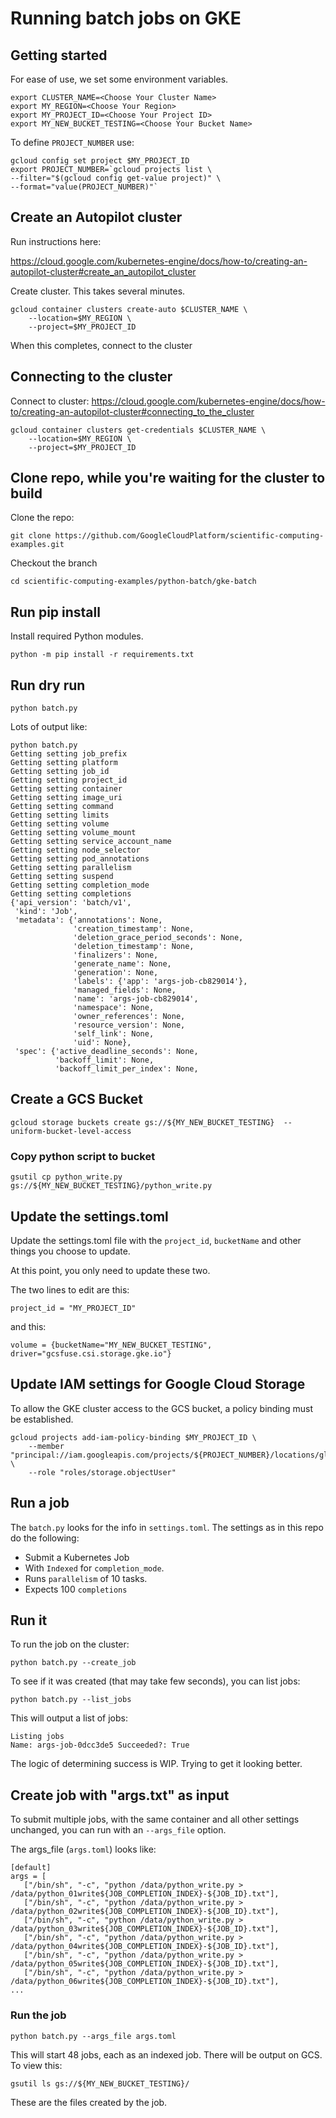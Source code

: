# Running batch jobs on GKE

## Getting started
For ease of use, we set some environment variables.
```
export CLUSTER_NAME=<Choose Your Cluster Name>
export MY_REGION=<Choose Your Region>
export MY_PROJECT_ID=<Choose Your Project ID>
export MY_NEW_BUCKET_TESTING=<Choose Your Bucket Name>
```
To define `PROJECT_NUMBER` use:
```
gcloud config set project $MY_PROJECT_ID
export PROJECT_NUMBER=`gcloud projects list \
--filter="$(gcloud config get-value project)" \
--format="value(PROJECT_NUMBER)"`
```

## Create an Autopilot cluster
Run instructions here:

https://cloud.google.com/kubernetes-engine/docs/how-to/creating-an-autopilot-cluster#create_an_autopilot_cluster

Create cluster. This takes several minutes.

```
gcloud container clusters create-auto $CLUSTER_NAME \
    --location=$MY_REGION \
    --project=$MY_PROJECT_ID
```

When this completes, connect to the cluster

## Connecting to the cluster

Connect to cluster: https://cloud.google.com/kubernetes-engine/docs/how-to/creating-an-autopilot-cluster#connecting_to_the_cluster
```
gcloud container clusters get-credentials $CLUSTER_NAME \
    --location=$MY_REGION \
    --project=$MY_PROJECT_ID
```
## Clone repo, while you're waiting for the cluster to build
Clone the repo:

```
git clone https://github.com/GoogleCloudPlatform/scientific-computing-examples.git
```
Checkout the branch
```
cd scientific-computing-examples/python-batch/gke-batch
```

## Run pip install
Install required Python modules.
```
python -m pip install -r requirements.txt
```

## Run dry run
```
python batch.py
```
Lots of output like:
```
python batch.py 
Getting setting job_prefix
Getting setting platform
Getting setting job_id
Getting setting project_id
Getting setting container
Getting setting image_uri
Getting setting command
Getting setting limits
Getting setting volume
Getting setting volume_mount
Getting setting service_account_name
Getting setting node_selector
Getting setting pod_annotations
Getting setting parallelism
Getting setting suspend
Getting setting completion_mode
Getting setting completions
{'api_version': 'batch/v1',
 'kind': 'Job',
 'metadata': {'annotations': None,
              'creation_timestamp': None,
              'deletion_grace_period_seconds': None,
              'deletion_timestamp': None,
              'finalizers': None,
              'generate_name': None,
              'generation': None,
              'labels': {'app': 'args-job-cb829014'},
              'managed_fields': None,
              'name': 'args-job-cb829014',
              'namespace': None,
              'owner_references': None,
              'resource_version': None,
              'self_link': None,
              'uid': None},
 'spec': {'active_deadline_seconds': None,
          'backoff_limit': None,
          'backoff_limit_per_index': None,
```

## Create a GCS Bucket 
```
gcloud storage buckets create gs://${MY_NEW_BUCKET_TESTING}  --uniform-bucket-level-access
```

### Copy python script to bucket
```
gsutil cp python_write.py gs://${MY_NEW_BUCKET_TESTING}/python_write.py

```

## Update the settings.toml 

Update the settings.toml file with the `project_id`, `bucketName` and 
other things you choose to update. 

At this point, you only need to update these two.

The two lines to edit are this:
```
project_id = "MY_PROJECT_ID"
```
and this:
```
volume = {bucketName="MY_NEW_BUCKET_TESTING", driver="gcsfuse.csi.storage.gke.io"}
```
## Update IAM settings for Google Cloud Storage

To allow the GKE cluster access to the GCS bucket, a policy binding must be established.

```
gcloud projects add-iam-policy-binding $MY_PROJECT_ID \
    --member "principal://iam.googleapis.com/projects/${PROJECT_NUMBER}/locations/global/workloadIdentityPools/${MY_PROJECT_ID}.svc.id.goog/subject/ns/default/sa/default" \
    --role "roles/storage.objectUser"
```

## Run a job
The `batch.py` looks for the info in `settings.toml`. The settings as 
in this repo do the following:

* Submit a Kubernetes Job
* With `Indexed` for `completion_mode`.
* Runs `parallelism` of 10 tasks.
* Expects 100 `completions`

## Run it
To run the job on the cluster:
```
python batch.py --create_job
```

To see if it was created (that may take few seconds),
you can list jobs:
```
python batch.py --list_jobs
```
This will output a list of jobs:
```
Listing jobs
Name: args-job-0dcc3de5 Succeeded?: True
```

The logic of determining success is WIP. Trying to get it looking better.


## Create job with "args.txt" as input

To submit multiple jobs, with the same container and all other settings 
unchanged, you can run with an `--args_file` option.

The args_file (`args.toml`) looks like:
```
[default]
args = [
   ["/bin/sh", "-c", "python /data/python_write.py > /data/python_01write${JOB_COMPLETION_INDEX}-${JOB_ID}.txt"],
   ["/bin/sh", "-c", "python /data/python_write.py > /data/python_02write${JOB_COMPLETION_INDEX}-${JOB_ID}.txt"],
   ["/bin/sh", "-c", "python /data/python_write.py > /data/python_03write${JOB_COMPLETION_INDEX}-${JOB_ID}.txt"],
   ["/bin/sh", "-c", "python /data/python_write.py > /data/python_04write${JOB_COMPLETION_INDEX}-${JOB_ID}.txt"],
   ["/bin/sh", "-c", "python /data/python_write.py > /data/python_05write${JOB_COMPLETION_INDEX}-${JOB_ID}.txt"],
   ["/bin/sh", "-c", "python /data/python_write.py > /data/python_06write${JOB_COMPLETION_INDEX}-${JOB_ID}.txt"],
...
```
### Run the job
```
python batch.py --args_file args.toml
```
This will start 48 jobs, each as an indexed job. There will be output on GCS. To view this:
```
gsutil ls gs://${MY_NEW_BUCKET_TESTING}/
```

These are the files created by the job.


